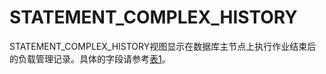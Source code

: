 # STATEMENT\_COMPLEX\_HISTORY<a name="ZH-CN_TOPIC_0289900115"></a>

STATEMENT\_COMPLEX\_HISTORY视图显示在数据库主节点上执行作业结束后的负载管理记录。具体的字段请参考[表1](../DatabaseReference/GS_SESSION_MEMORY_DETAIL.md#zh-cn_topic_0059778760_td16c4d9490d3429bb7924dc70121414a)。

